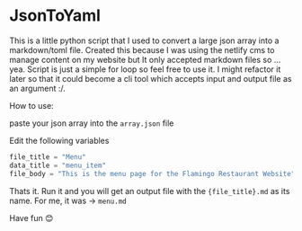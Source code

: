 # JsonToYaml

This is a little python script that I used to convert a large json array into a markdown/toml file. Created this because I was using the netlify cms to manage content on my website but It only accepted markdown files so ... yea.
Script is just a simple for loop so feel free to use it. I might refactor it later so that it could become a cli tool which accepts input and output file as an argument :/.

How to use:

paste your json array into the `array.json` file <br/>

Edit the following variables 
```python
file_title = "Menu"
data_title = "menu_item"
file_body = "This is the menu page for the Flamingo Restaurant Website"
```

Thats it. Run it and you will get an output file with the `{file_title}.md` as its name. For me, it was -> `menu.md`


Have fun 😊
